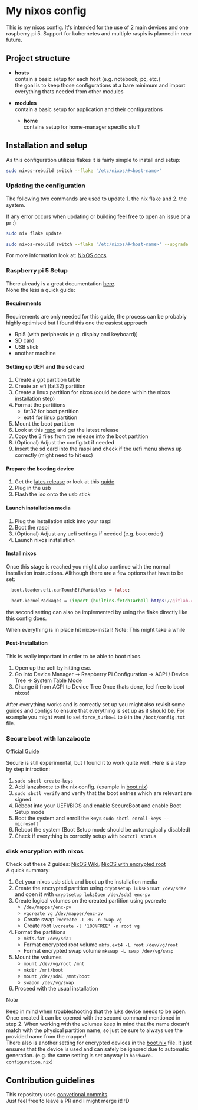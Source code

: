 # My nixos config

This is my nixos config. It's intended for the use of 2 main devices and one raspberry pi 5. Support for kubernetes and multiple raspis is planned in near future.

## Project structure

- **hosts**\
  contain a basic setup for each host (e.g. notebook, pc, etc.)\
  the goal is to keep those configurations at a bare minimum and import everything thats needed from other modules

- **modules**\
  contain a basic setup for application and their configurations
  - **home**\
    contains setup for home-manager specific stuff

## Installation and setup

As this configuration utilizes flakes it is fairly simple to install and setup:

```bash
sudo nixos-rebuild switch --flake '/etc/nixos/#<host-name>'
```

### Updating the configuration

The following two commands are used to update 1. the nix flake and 2. the system.

If any error occurs when updating or building feel free to open an issue or a pr :)

```bash
sudo nix flake update
```

```bash
sudo nixos-rebuild switch --flake '/etc/nixos/#<host-name>' --upgrade
```

For more information look at: [NixOS docs](https://nixos.wiki/wiki/flakes)

### Raspberry pi 5 Setup

There already is a great documentation [here](https://wiki.nixos.org/wiki/NixOS_on_ARM/Raspberry_Pi_5).\
None the less a quick guide:

#### Requirements

Requirements are only needed for this guide, the process can be probably highly optimised but I found this
one the easiest approach

- Rpi5 (with peripherals (e.g. display and keyboard))
- SD card
- USB stick
- another machine

#### Setting up UEFI and the sd card

1. Create a gpt partition table
2. Create an efi (fat32) partition
3. Create a linux partition for nixos (could be done within the nixos installation step)
4. Format the partitions
   - fat32 for boot partition
   - ext4 for linux partition
5. Mount the boot partition
6. Look at this [repo](https://github.com/worproject/rpi5-uefi) and get the latest release
7. Copy the 3 files from the release into the boot partition
8. (Optional) Adjust the config.txt if needed
9. Insert the sd card into the raspi and check if the uefi menu shows up correctly (might need to hit esc)

#### Prepare the booting device

1. Get the [lates release](https://hydra.nixos.org/job/nixos/trunk-combined/nixos.iso_minimal_new_kernel_no_zfs.aarch64-linux)
   or look at this [guide](https://wiki.nixos.org/wiki/NixOS_on_ARM/UEFI)
2. Plug in the usb
3. Flash the iso onto the usb stick

#### Launch installation media

1. Plug the installation stick into your raspi
2. Boot the raspi
3. (Optional) Adjust any uefi settings if needed (e.g. boot order)
4. Launch nixos installation

#### Install nixos

Once this stage is reached you might also continue with the normal installation instructions.
Allthough there are a few options that have to be set:

```nix
  boot.loader.efi.canTouchEfiVariables = false;
```

```nix
  boot.kernelPackages = (import (builtins.fetchTarball https://gitlab.com/vriska/nix-rpi5/-/archive/main.tar.gz)).legacyPackages.aarch64-linux.linuxPackages_rpi5;
```

the second setting can also be implemented by using the flake directly like this config does.

When everything is in place hit nixos-install! Note: This might take a while

#### Post-Installation

This is really important in order to be able to boot nixos.

1. Open up the uefi by hitting esc.
2. Go into Device Manager -> Raspberry Pi Configuration -> ACPI / Device Tree -> System Table Mode
3. Change it from ACPI to Device Tree
   Once thats done, feel free to boot nixos!

After everything works and is correctly set up you might also revisit some guides and configs to ensure
that everything is set up as it should be. For example you might want to set `force_turbo=1` to `0`
in the `/boot/config.txt` file.

### Secure boot with lanzaboote

[Official Guide](https://github.com/nix-community/lanzaboote/blob/master/docs/QUICK_START.md)

Secure is still experimental, but I found it to work quite well.
Here is a step by step introction:

1. `sudo sbctl create-keys`
2. Add lanzaboote to the nix config. (example in [boot.nix](./modules/boot.nix))
3. `sudo sbctl verify` and verify that the boot entries which are relevant are signed. 
4. Reboot into your UEFI/BIOS and enable SecureBoot and enable Boot Setup mode 
5. Boot the system and enroll the keys `sudo sbctl enroll-keys --microsoft`
6. Reboot the system (Boot Setup mode should be automagically disabled)
7. Check if everything is correctly setup with `bootctl status`

### disk encryption with nixos
Check out these 2 guides: [NixOS Wiki](https://nixos.wiki/wiki/Full_Disk_Encryption), [NixOS with encrypted root](https://gist.github.com/martijnvermaat/76f2e24d0239470dd71050358b4d5134)\
A quick summary:
1. Get your nixos usb stick and boot up the installation media
2. Create the encrypted partition using `cryptsetup luksFormat /dev/sda2` and open it with `cryptsetup luksOpen /dev/sda2 enc-pv`
3. Create logical volumes on the created partition using pvcreate
   - `/dev/mapper/enc-pv`
   - `vgcreate vg /dev/mapper/enc-pv`
   - Create swap `lvcreate -L 8G -n swap vg`
   - Create root `lvcreate -l '100%FREE' -n root vg`
4. Format the partitions
   - `mkfs.fat /dev/sda1`
   - Format encrypted root volume `mkfs.ext4 -L root /dev/vg/root`
   - Format encrypted swap volume `mkswap -L swap /dev/vg/swap`
5. Mount the volumes
   - `mount /dev/vg/root /mnt`
   - `mkdir /mnt/boot`
   - `mount /dev/sda1 /mnt/boot`
   - `swapon /dev/vg/swap`
6. Proceed with the usual installation
> [!NOTE]
> Keep in mind when troubleshooting that the luks device needs to be open.
> Once created it can be opened with the second command mentioned in step 2.
> When working with the volumes keep in mind that the name doesn't match with the
> physical partition name, so just be sure to always use the provided name from
> the mapper!\
> There also is another setting for encrypted devices in the [boot.nix](./modules/boot.nix)
> file. It just ensures that the device is used and can safely be ignored due to automatic
> generation. (e.g. the same setting is set anyway in `hardware-configuration.nix`)


## Contribution guidelines

This repository uses [convetional commits](https://www.conventionalcommits.org/en/v1.0.0/#summary).<br/>
Just feel free to leave a PR and I might merge it! :D
